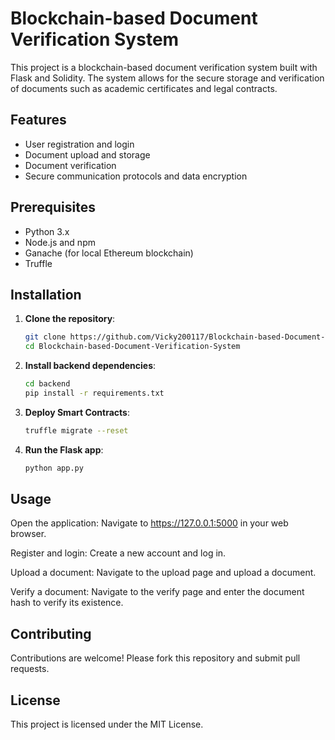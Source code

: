 # Blockchain-based Document Verification System

This project is a blockchain-based document verification system built with Flask and Solidity. The system allows for the secure storage and verification of documents such as academic certificates and legal contracts.

## Features

- User registration and login
- Document upload and storage
- Document verification
- Secure communication protocols and data encryption

## Prerequisites

- Python 3.x
- Node.js and npm
- Ganache (for local Ethereum blockchain)
- Truffle

## Installation

1. **Clone the repository**:
   ```sh
   git clone https://github.com/Vicky200117/Blockchain-based-Document-Verification-System.git
   cd Blockchain-based-Document-Verification-System
   ```
 2. **Install backend dependencies**:
    ```sh
    cd backend
    pip install -r requirements.txt
    ```
3. **Deploy Smart Contracts**:
    ```sh
    truffle migrate --reset
    ```
4. **Run the Flask app**:
    ```sh
    python app.py
    ```
## Usage
Open the application:
Navigate to https://127.0.0.1:5000 in your web browser.

Register and login:
Create a new account and log in.

Upload a document:
Navigate to the upload page and upload a document.

Verify a document:
Navigate to the verify page and enter the document hash to verify its existence.

## Contributing
Contributions are welcome! Please fork this repository and submit pull requests.

## License
This project is licensed under the MIT License.

